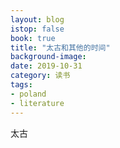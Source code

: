 ```yaml
---
layout: blog
istop: false
book: true
title: "太古和其他的时间"
background-image: 
date: 2019-10-31
category: 读书
tags:
- poland
- literature
---
```


 太古